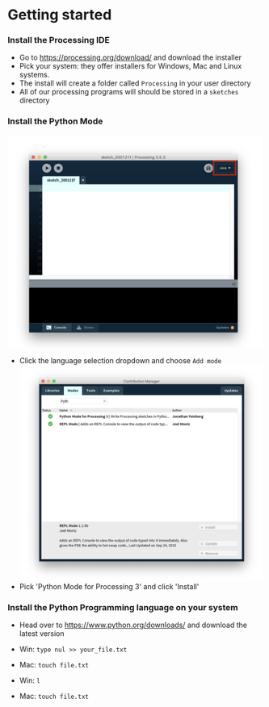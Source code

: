# Getting started

### Install the Processing IDE
- Go to https://processing.org/download/ and download the installer
- Pick your system: they offer installers for Windows, Mac and Linux systems.
- The install will create a folder called ``Processing`` in your user directory
- All of our processing programs will should be stored in a ``sketches`` directory

### Install the Python Mode
![session](install_mode_1.jpg)
- Click the language selection dropdown and choose ``Add mode``
![session](install_mode_2.png)
- Pick 'Python Mode for Processing 3' and click 'Install'

### Install the Python Programming language on your system
- Head over to https://www.python.org/downloads/ and download the latest version

- Win: ``type nul >> your_file.txt``
- Mac: ``touch file.txt``
- Win: ``l``
- Mac: ``touch file.txt``